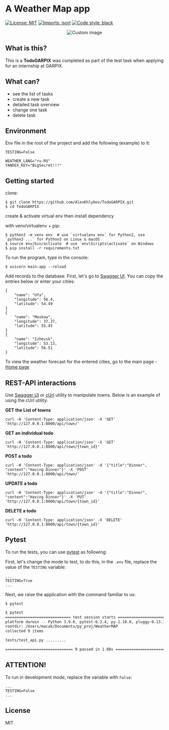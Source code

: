 # A Weather Map app

<p align="left">
<a href="https://github.com/psf/black/blob/main/LICENSE"><img alt="License: MIT" src="https://black.readthedocs.io/en/stable/_static/license.svg"></a>
<a href="https://pycqa.github.io/isortE"><img alt="Imports: isort" src="https://img.shields.io/badge/%20imports-isort-%231674b1?style=flat&labelColor=ef8336"></a>
<a href="https://github.com/psf/black"><img alt="Code style: black" src="https://img.shields.io/badge/code%20style-black-000000.svg"></a>
</p>

<p align="center">
  <img src="https://raw.github.com/marcosvbras/todo-list-python/master/images/to-do-list.jpg" alt="Custom image"/>
</p>


## What is this?
This is a **TodoGARPIX** was completed as part of the test task when applying for an internship at GARPIX.


## What can?
- see the list of tasks
- create a new task
- detailed task overview
- change one task
- delete task


## Environment
Env file in the root of the project and add the following (example) to it:
```
TESTING=False

WEATHER_LANG="ru-RU"
YANDEX_KEY="BigSecret!!!"
```


## Getting started
clone:
```
$ git clone https://github.com/AlexKhlybov/TodoGARPIX.git
$ cd TodoGARPIX
```
create & activate virtual env then install dependency

with venv/virtualenv + pip:
```
$ python3 -m venv env  # use `virtualenv env` for Python2, use `python3 ...` for Python3 on Linux & macOS
$ source env/bin/activate  # use `env\Scripts\activate` on Windows
$ pip install -r requirements.txt
```

To run the program, type in the console:
```
$ uvicorn main:app --reload
```

Add records to the database.
First, let's go to [Swagger UI](http://127.0.0.1:8000/docs#/default/town_create_api_town__post).
You can copy the entries below or enter your cities:
```
{
    "name": "Ufa",
    "longitude": 56.4,
    "latitude": 54.49
}
{
    "name": "Moskow",
    "longitude": 37.37,
    "latitude": 55.45
}
{
    "name": "Izhevsk",
    "longitude": 53.13,
    "latitude": 56.51
}
```

To view the weather forecast for the entered cities, go to the main page - [Home page](http://127.0.0.1:8000)



## REST-API interactions
Use [Swagger UI](https://swagger.io/tools/swagger-ui/) or [cUrl](https://curl.se/) utility to manipulate towns. Below is an example of using the cUrl utility:

**GET the List of towns**
```
curl -H 'Content-Type: application/json' -X 'GET' 'http://127.0.0.1:8000/api/town/'
```

**GET an individual todo**
```
curl -H 'Content-Type: application/json' -X 'GET' 'http://127.0.0.1:8000/api/town/{town_id}'
```

**POST a todo**
```
curl -H 'Content-Type: application/json' -d '{"title":"Dinner", "content":"Having Dinner"}' -X 'POST' 'http://127.0.0.1:8000/api/town/'
```

**UPDATE a todo**
```
curl -H 'Content-Type: application/json' -d '{"title":"Dinner", "content":"Having Dinner"}' -X 'PUT' 'http://127.0.0.1:8000/api/town/{town_id}'
```

**DELETE a todo**
```
curl -H 'Content-Type: application/json' -X 'DELETE' 'http://127.0.0.1:8000/api/town/{town_id}'
```


## Pytest
To run the tests, you can use [pytest](https://docs.pytest.org/) as following:

First, let's change the mode to test, to do this, in the `.env` file, replace the value of the `TESTING` variable:
```
...
TESTING=True
...
```

Next, we raise the application with the command familiar to us:
```
$ pytest
```

```bash
$ pytest
============================= test session starts ==============================
platform darwin -- Python 3.9.6, pytest-6.2.4, py-1.10.0, pluggy-0.13.1
rootdir: /Users/macak/Documents/py_proj/WeatherMAP
collected 9 items                                                              

tests/test_api.py .........                                              [100%]

============================== 9 passed in 1.08s ===============================
```


## ATTENTION! 
To run in development mode, replace the variable with `False`:
```
...
TESTING=False
...
```


## License
MIT
